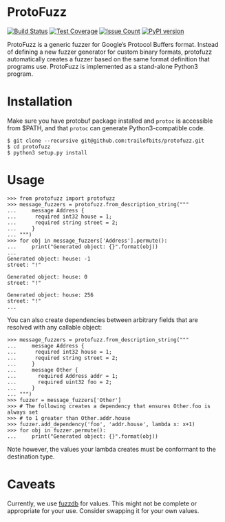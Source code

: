 # ProtoFuzz

[![Build Status](https://travis-ci.org/trailofbits/protofuzz.svg?branch=master)](https://travis-ci.org/trailofbits/protofuzz)
[![Test Coverage](https://codeclimate.com/github/trailofbits/protofuzz/badges/coverage.svg)](https://codeclimate.com/github/trailofbits/protofuzz/coverage)
[![Issue Count](https://codeclimate.com/github/trailofbits/protofuzz/badges/issue_count.svg)](https://codeclimate.com/github/trailofbits/protofuzz)
[![PyPI version](https://badge.fury.io/py/protofuzz.svg)](https://badge.fury.io/py/protofuzz)

ProtoFuzz is a generic fuzzer for Google’s Protocol Buffers format. Instead of defining a new fuzzer generator for custom binary formats, protofuzz automatically creates a fuzzer based on the same format definition that programs use. ProtoFuzz is implemented as a stand-alone Python3 program.

# Installation

Make sure you have protobuf package installed and `protoc` is accessible from $PATH, and that `protoc` can generate Python3-compatible code.

    $ git clone --recursive git@github.com:trailofbits/protofuzz.git
    $ cd protofuzz
    $ python3 setup.py install

# Usage

    >>> from protofuzz import protofuzz
    >>> message_fuzzers = protofuzz.from_description_string("""
    ...     message Address {
    ...      required int32 house = 1;
    ...      required string street = 2;
    ...     }
    ... """)
    >>> for obj in message_fuzzers['Address'].permute():
    ...     print("Generated object: {}".format(obj))
    ...
    Generated object: house: -1
    street: "!"
    
    Generated object: house: 0
    street: "!"
    
    Generated object: house: 256
    street: "!"
    ...

You can also create dependencies between arbitrary fields that are resolved with
any callable object:

    >>> message_fuzzers = protofuzz.from_description_string("""
    ...     message Address {
    ...      required int32 house = 1;
    ...      required string street = 2;
    ...     }
    ...     message Other {
    ...       required Address addr = 1;
    ...       required uint32 foo = 2;
    ...     }
    ... """)
    >>> fuzzer = message_fuzzers['Other']
    >>> # The following creates a dependency that ensures Other.foo is always set
    >>> # to 1 greater than Other.addr.house
    >>> fuzzer.add_dependency('foo', 'addr.house', lambda x: x+1)
    >>> for obj in fuzzer.permute():
    ...     print("Generated object: {}".format(obj))
 
Note however, the values your lambda creates must be conformant to the destination
type.

# Caveats

Currently, we use [fuzzdb](https://github.com/fuzzdb-project/fuzzdb) for values. This might not be complete or appropriate for your use. Consider swapping it for your own values.
